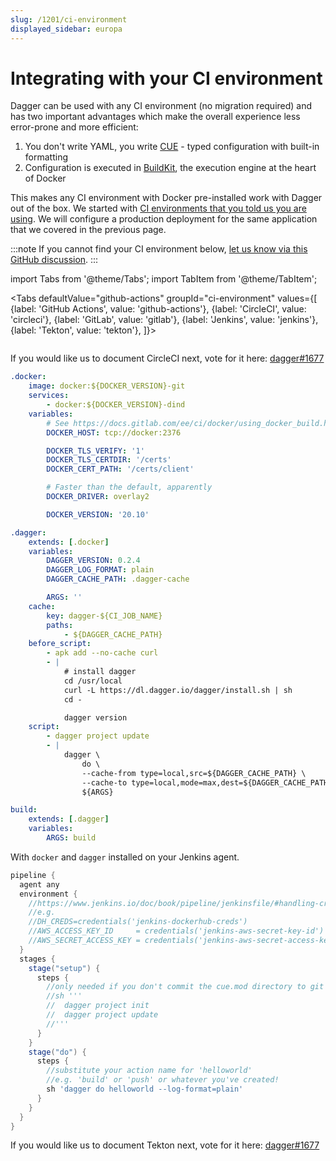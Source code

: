 ```yaml
---
slug: /1201/ci-environment
displayed_sidebar: europa
---
```


# Integrating with your CI environment

Dagger can be used with any CI environment (no migration required) and has two important advantages which make the overall experience less error-prone and more efficient:

1. You don't write YAML, you write [CUE](https://cuelang.org/) - typed configuration with built-in formatting
2. Configuration is executed in [BuildKit](https://github.com/moby/buildkit), the execution engine at the heart of Docker

This makes any CI environment with Docker pre-installed work with Dagger out of the box.
We started with [CI environments that you told us you are using](https://github.com/dagger/dagger/discussions/1677).
We will configure a production deployment for the same application that we covered in the previous page.

:::note
If you cannot find your CI environment below, [let us know via this GitHub discussion](https://github.com/dagger/dagger/discussions/1677).
:::

import Tabs from '@theme/Tabs'; import TabItem from '@theme/TabItem';

<Tabs defaultValue="github-actions"
groupId="ci-environment"
values={[
{label: 'GitHub Actions', value: 'github-actions'},
{label: 'CircleCI', value: 'circleci'},
{label: 'GitLab', value: 'gitlab'},
{label: 'Jenkins', value: 'jenkins'},
{label: 'Tekton', value: 'tekton'},
]}>

<TabItem value="github-actions">

```yaml file=../tests/getting-started/github-actions.yml title=".github/workflows/todoapp.yml"

```

</TabItem>

<TabItem value="circleci">

If you would like us to document CircleCI next, vote for it here: [dagger#1677](https://github.com/dagger/dagger/discussions/1677)

</TabItem>

<TabItem value="gitlab">

```yaml
.docker:
    image: docker:${DOCKER_VERSION}-git
    services:
        - docker:${DOCKER_VERSION}-dind
    variables:
        # See https://docs.gitlab.com/ee/ci/docker/using_docker_build.html#docker-in-docker-with-tls-enabled-in-the-docker-executor
        DOCKER_HOST: tcp://docker:2376

        DOCKER_TLS_VERIFY: '1'
        DOCKER_TLS_CERTDIR: '/certs'
        DOCKER_CERT_PATH: '/certs/client'

        # Faster than the default, apparently
        DOCKER_DRIVER: overlay2

        DOCKER_VERSION: '20.10'

.dagger:
    extends: [.docker]
    variables:
        DAGGER_VERSION: 0.2.4
        DAGGER_LOG_FORMAT: plain
        DAGGER_CACHE_PATH: .dagger-cache

        ARGS: ''
    cache:
        key: dagger-${CI_JOB_NAME}
        paths:
            - ${DAGGER_CACHE_PATH}
    before_script:
        - apk add --no-cache curl
        - |
            # install dagger
            cd /usr/local
            curl -L https://dl.dagger.io/dagger/install.sh | sh
            cd -

            dagger version
    script:
        - dagger project update
        - |
            dagger \
                do \
                --cache-from type=local,src=${DAGGER_CACHE_PATH} \
                --cache-to type=local,mode=max,dest=${DAGGER_CACHE_PATH} \
                ${ARGS}

build:
    extends: [.dagger]
    variables:
        ARGS: build

```

</TabItem>

<TabItem value="jenkins">

With `docker` and `dagger` installed on your Jenkins agent.

```groovy
pipeline {
  agent any
  environment {
    //https://www.jenkins.io/doc/book/pipeline/jenkinsfile/#handling-credentials
    //e.g.
    //DH_CREDS=credentials('jenkins-dockerhub-creds')
    //AWS_ACCESS_KEY_ID     = credentials('jenkins-aws-secret-key-id')
    //AWS_SECRET_ACCESS_KEY = credentials('jenkins-aws-secret-access-key')
  }
  stages {
    stage("setup") {
      steps {
        //only needed if you don't commit the cue.mod directory to git
        //sh '''
        //  dagger project init
        //  dagger project update
        //'''
      }
    }
    stage("do") {
      steps {
        //substitute your action name for 'helloworld'
        //e.g. 'build' or 'push' or whatever you've created!
        sh 'dagger do helloworld --log-format=plain'
      }
    }
  }
}
```

</TabItem>

<TabItem value="tekton">

If you would like us to document Tekton next, vote for it here: [dagger#1677](https://github.com/dagger/dagger/discussions/1677)

</TabItem>

</Tabs>
